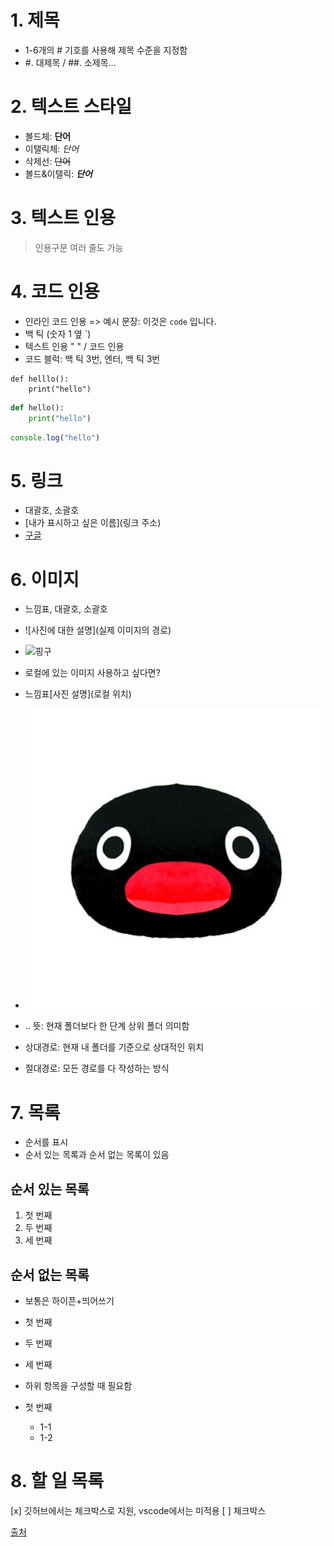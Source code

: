 # 1. 제목

- 1-6개의 # 기호를 사용해 제목 수준을 지정함
- #. 대제목 / ##. 소제목...

# 2. 텍스트 스타일
- 볼드체: **단어**
- 이탤릭체: *단어*
- 삭제선: ~~단어~~
- 볼드&이탤릭: ***단어***

# 3. 텍스트 인용

> 인용구문
> 여러 줄도 가능

# 4. 코드 인용
- 인라인 코드 인용 => 예시 문장: 이것은 `code` 입니다.
- 백 틱 (숫자 1 옆 `)
- 텍스트 인용 " " / 코드 인용 ` `
- 코드 블럭: 백 틱 3번, 엔터, 백 틱 3번

```
def helllo():
    print("hello")
```

```python
def hello():
    print("hello")
```

```javascript
console.log("hello")
```

# 5. 링크
- 대괄호, 소괄호
- [내가 표시하고 싶은 이름](링크 주소)
- [구글](https://google.com)

# 6. 이미지
- 느낌표, 대괄호, 소괄호
- ![사진에 대한 설명](실제 이미지의 경로)
- ![핑구](https://dh.aks.ac.kr/Edu/wiki/images/b/b7/%ED%95%91%EA%B5%AC.jpg)

- 로컬에 있는 이미지 사용하고 싶다면?
- 느낌표[사진 설명](로컬 위치)
- ![핑구](../assets/pingu.jpg)
- .. 뜻: 현재 폴더보다 한 단계 상위 폴더 의미함
- 상대경로: 현재 내 폴더를 기준으로 상대적인 위치
- 절대경로: 모든 경로를 다 작성하는 방식

# 7. 목록
- 순서를 표시
- 순서 있는 목록과 순서 없는 목록이 있음

## 순서 있는 목록
1. 첫 번째
2. 두 번째
3. 세 번째

## 순서 없는 목록
- 보통은 하이픈+띄어쓰기
- 첫 번째
- 두 번째
- 세 번째

- 하위 항목을 구성할 때 필요함
- 첫 번째
    - 1-1
    - 1-2

# 8. 할 일 목록
[x] 깃허브에서는 체크박스로 지원, vscode에서는 미적용
[ ] 체크박스

[출처](https://docs.github.com/ko/get-started/writing-on-github/getting-started-with-writing-and-formatting-on-github/basic-writing-and-formatting-syntax)